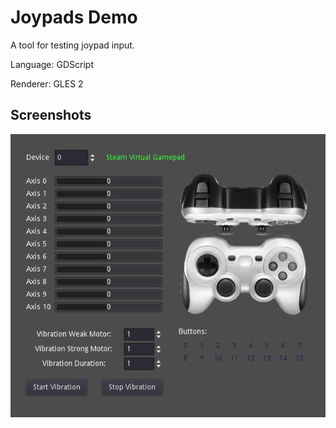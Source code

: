 # Joypads Demo

A tool for testing joypad input.

Language: GDScript

Renderer: GLES 2

## Screenshots

![Screenshot](screenshots/joypads.png)
